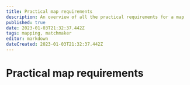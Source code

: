 ```yaml
---
title: Practical map requirements
description: An overview of all the practical requirements for a map
published: true
date: 2023-01-03T21:32:37.442Z
tags: mapping, matchmaker
editor: markdown
dateCreated: 2023-01-03T21:32:37.442Z
---
```


# Practical map requirements
